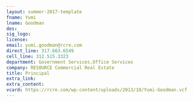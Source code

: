 ```yaml
---
layout: summer-2017-template 
fname: Yumi
lname: Goodman
des: 
sig_logo: 
license: 
email: yumi.goodman@rcre.com
direct_line: 317.663.6549
cell_line: 312.515.3323
department: Government Services,Office Services
company: RESOURCE Commercial Real Estate
title: Principal
extra_link: 
extra_content: 
vcard: https://rcre.com/wp-content/uploads/2013/10/Yumi-Goodman.vcf
---
```

